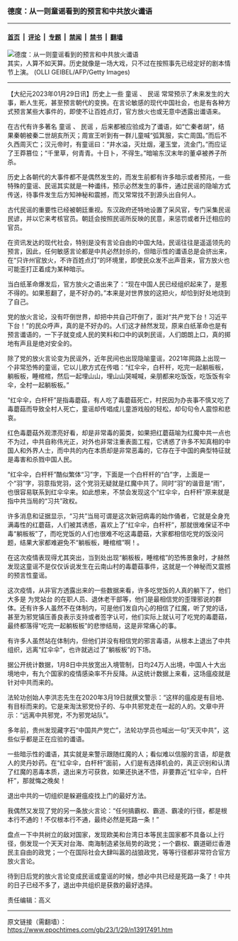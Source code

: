 ### 德度：从一则童谣看到的预言和中共放火谶语

---

#### [首页](../../../..?n13917491) &nbsp;|&nbsp; [评论](../../../../../epoch-comment?n13917491) &nbsp;|&nbsp; [专题](../../../../../epoch-special?n13917491) &nbsp;|&nbsp; [禁闻](../../../../../epoch-news?n13917491) &nbsp;|&nbsp; [禁书](../../../../../books?n13917491) &nbsp;|&nbsp; [翻墙](https://github.com/gfw-breaker/nogfw/blob/master/README.md?n13917491)


<div><img alt="德度：从一则童谣看到的预言和中共放火谶语" class="attachment-djy_600_400 size-djy_600_400 wp-post-image" src="https://i.epochtimes.com/assets/uploads/2020/07/2-beijing-GettyImages-102162673-2-600x400.jpg"/>
<div class="caption">
 其实，人算不如天算。历史就像是一场大戏，只不过在按照事先已经定好的剧本情节上演。 (OLLI GEIBEL/AFP/Getty Images)
</div></div><hr/><div class="post_content" id="artbody" itemprop="articleBody">
 <!-- article content begin -->
 <p>
  【大纪元2023年01月29日讯】历史上一些
  <ok href="https://www.epochtimes.com/gb/tag/%E7%AB%A5%E8%B0%A3.html">
   童谣
  </ok>
  、
  <ok href="https://www.epochtimes.com/gb/tag/%E6%B0%91%E8%B0%A3.html">
   民谣
  </ok>
  常常预示了未来发生的大事，断人生死，甚至预言朝代的变换。在言论敏感的现代中国社会，也是有各种方式预言某些大事件的，即使不让百姓点灯，官方放火也或无意中透露出谶语来。
 </p>
 <p>
  在古代有许多著名
  <ok href="https://www.epochtimes.com/gb/tag/%E7%AB%A5%E8%B0%A3.html">
   童谣
  </ok>
  、
  <ok href="https://www.epochtimes.com/gb/tag/%E6%B0%91%E8%B0%A3.html">
   民谣
  </ok>
  ，后来都被应验成为了谶语，如“亡秦者胡”，结果秦朝被秦二世胡亥所灭；周宣王听到有一群儿童喊“弧箕服，实亡周国。”而后不久西周灭亡；汉元帝时，有童谣曰：“井水溢，灭灶烟，灌玉堂，流金门。”而应证了王莽篡位；“千里草，何青青。十日卜，不得生。”暗喻东汉末年的董卓被养子所杀。
 </p>
 <p>
  历史上各朝代的大事件都不是偶然发生的，而发生前都有许多暗示或者预兆，一些特殊的童谣、民谣其实就是一种谶纬，预示必然发生的事件，通过民谣的隐喻方式传送，待事件发生后方知神秘和震撼，而又常常找不到源头出自何人。
 </p>
 <p>
  古代民谣的重要性已经被朝廷重视。东汉政府还特地设置了采风官，专门采集民谣民谚，并以它来考核官员。朝廷会按照民谣所反映的民意，来惩罚或者升迁相应的官员。
 </p>
 <p>
  在资讯发达的现代社会，特别是没有言论自由的中国大陆，民谣往往是遥遥领先的预言，因此，任何敏感言论都是中共必然封杀的，但暗示性的谶语总是会挤出来，在“只许州官放火，不许百姓点灯”的环境里，即使民众发不出声音来，官方放火也可能歪打正着成为某种暗示。
 </p>
 <p>
  当白纸革命爆发后，官方放火之语出来了：“现在中国人民已经组织起来了，是惹不得的。如果惹翻了，是不好办的。”本来是对世界放的这把火，却恰到好处地烧到了自己。
 </p>
 <p>
  党的放火言论，没有吓倒世界，却把中共自己吓倒了，面对“共产党下台！习近平下台！”的民众呼声，真的是不好办的。人们这才赫然发现，原来白纸革命也是有预言谶语的，一下子就变成人民的笑料和口中的讽刺民谣，人们朗朗上口，真的掷地有声且是绝对安全的。
 </p>
 <p>
  除了党的放火言论变为民谣外，近年民间也出现隐喻童谣，2021年网路上出现一个非常恐怖的童谣，它以儿歌方式在传唱：“红伞伞，白杆杆，吃完一起躺板板，躺板板，睡棺棺，然后一起埋山山，埋山山哭喊喊，亲朋都来吃饭饭，吃饭饭有伞伞，全村一起躺板板。”
 </p>
 <p>
  “红伞伞，白杆杆”是指毒蘑菇，有人吃了毒蘑菇死亡，村民因为办丧事不慎又吃了毒蘑菇而导致全村人死亡，童谣却传唱成儿童游戏般的轻松，却句句令人震惊和悲哀。
 </p>
 <p>
  红色毒蘑菇外观漂亮好看，却是非常毒的菌类，如果把红蘑菇喻为红魔中共一点也不为过，中共自称伟光正，对外也非常注重表面工程，它诱惑了许多不知真相的中国人和外界人士，而中共的内在本质却是非常恶毒的，它存在于中国的典型特征就是毒害和杀戮中国人民。
 </p>
 <p>
  “红伞伞，白杆杆”酷似繁体“习”字，下面是一个白杆杆的“白”字，上面是一个“羽”字，羽意指党羽，这个党羽无疑就是红魔中共了。同时“羽”的谐音是“雨”，也很容易联系到红伞伞来。如此想来，不禁会发现这个“红伞伞，白杆杆”原来就是指中共当局的“习共”政权。
 </p>
 <p>
  许多消息和证据显示，“习共”当局可谓是这次新冠病毒的始作俑者，它就是全身充满毒性的红蘑菇，人们被其诱惑，喜欢上了“红伞伞，白杆杆”，那就很难保证不中毒“躺板板”了，而吃党饭的人们也很难不吃这毒蘑菇，大家都相信吃党的饭没问题，结果大家都难避免不“躺板板，睡棺棺”啊！。
 </p>
 <p>
  在这次疫情表现得尤其突出，当到处出现“躺板板，睡棺棺”的恐怖景象时，才赫然发现这童谣不是仅仅诉说发生在云南山村的毒蘑菇事件，这就是一个神秘而又震撼的预言性童谣。
 </p>
 <p>
  这次疫情，从非官方透露出来的一些数据来看，许多吃党饭的人真的躺下了，他们大多是
  <ok href="https://www.epochtimes.com/gb/tag/%E4%B8%BA%E5%85%9A%E7%AB%99%E5%8F%B0.html">
   为党站台
  </ok>
  的在职人员、退休老干部等，他们是最相信党的歪理邪说的群体。还有许多人虽然不在体制内，可是他们发自内心的相信了红魔，听了党的话，甚至为邪党镇压善良表示支持或者签字认可，他们实际上就认可了吃党的毒蘑菇，最终都落得“吃完一起躺板板”的悲惨结局，这是非常痛心的事。
 </p>
 <p>
  有许多人虽然站在体制内，但他们并没有相信党的邪言毒语，从根本上退出了中共组织，远离“红伞伞”，也许就逃过了“躺板板”的下场。
 </p>
 <p>
  据公开统计数据，1月8日中共放宽出入境管制，日均24万人出境，中国人十大出境地中，有九个国家的疫情感染率不升反降。从这统计数据上来看，这场瘟疫就是针对中共而来的。
 </p>
 <p>
  法轮功创始人李洪志先生在2020年3月19日就撰文警示：“这样的瘟疫是有目地、有目标而来的。它是来淘汰邪党份子的、与中共邪党走在一起的人的。文章中开示：“远离中共邪党，不为邪党站队”。
 </p>
 <p>
  多年前，贵州发现藏字石“中国共产党亡”，法轮功学员也喊出一句“天灭中共”，这些似乎都是正在应验的谶语。
 </p>
 <p>
  一些暗示性的谶语，其实就是来警示跟随红魔的人；看似难以信服的言语，却是救人的灵丹妙药。在“红伞伞，白杆杆”面前，人们是有选择机会的，真正识别和认清了红魔的恶毒本质，退出来方可获救，如果还执迷不悟，非要靠近“红伞伞，白杆杆”，那就悔之晚矣！
 </p>
 <p>
  退出中共的一切组织是躲避瘟疫找上门的最好方法。
 </p>
 <p>
  我偶然又发现了党的另一条放火言论：“任何搞霸权、霸道、霸凌的行径，都是根本行不通的！不仅根本行不通，最终必然是死路一条！”
 </p>
 <p>
  盘点一下中共树立的敌对国家，发现欧美和台湾日本等民主国家都不具备以上行径，倒发现一个天天对台海、南海制造紧张局势的政党；一个霸权、霸道砸烂香港民主自由的政党；一个在国际社会大肆叫嚣的战狼政党，等等行径都非常符合官方放火言论。
 </p>
 <p>
  待到日后党的放火言论变成民谣或童谣的时候，想必中共已经是死路一条了！中共的日子已经不多了，退出中共组织是获救的最好选择。
 </p>
 <p>
  责任编辑：高义
 </p>
 <!-- article content end -->
 <div id="below_article_ad">
 </div>
</div>


---

原文链接（需翻墙）：https://www.epochtimes.com/gb/23/1/29/n13917491.htm
